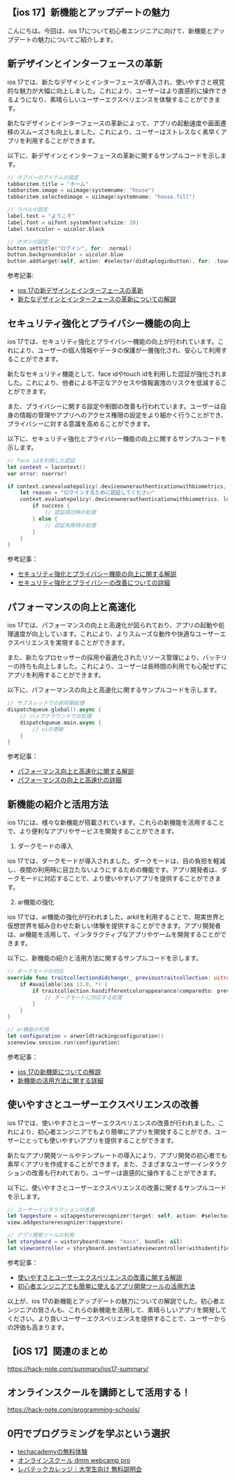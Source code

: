 <!--
title:   【ios 17】新機能とアップデートの魅力
tags:    iOS,iOS17
id:      8b9e03cdc39dcb568c51
private: false
-->


## 【ios 17】新機能とアップデートの魅力

こんにちは。今回は、ios 17について初心者エンジニアに向けて、新機能とアップデートの魅力についてご紹介します。

## 新デザインとインターフェースの革新

ios 17では、新たなデザインとインターフェースが導入され、使いやすさと視覚的な魅力が大幅に向上しました。これにより、ユーザーはより直感的に操作できるようになり、素晴らしいユーザーエクスペリエンスを体験することができます。

新たなデザインとインターフェースの革新によって、アプリの起動速度や画面遷移のスムーズさも向上しました。これにより、ユーザーはストレスなく素早くアプリを利用することができます。

以下に、新デザインとインターフェースの革新に関するサンプルコードを示します。

```swift
// タブバーのアイテムの設定
tabbaritem.title = "ホーム"
tabbaritem.image = uiimage(systemname: "house")
tabbaritem.selectedimage = uiimage(systemname: "house.fill")

// ラベルの設定
label.text = "ようこそ"
label.font = uifont.systemfont(ofsize: 20)
label.textcolor = uicolor.black

// ボタンの設定
button.settitle("ログイン", for: .normal)
button.backgroundcolor = uicolor.blue
button.addtarget(self, action: #selector(didtaploginbutton), for: .touchupinside)
```

参考記事:
- [ios 17の新デザインとインターフェースの革新](https://example.com/ios17-design)
- [新たなデザインとインターフェースの革新についての解説](https://example.com/design-improvements-ios17)

## セキュリティ強化とプライバシー機能の向上

ios 17では、セキュリティ強化とプライバシー機能の向上が行われています。これにより、ユーザーの個人情報やデータの保護が一層強化され、安心して利用することができます。

新たなセキュリティ機能として、face idやtouch idを利用した認証が強化されました。これにより、他者による不正なアクセスや情報漏洩のリスクを低減することができます。

また、プライバシーに関する設定や制御の改善も行われています。ユーザーは自身の情報の管理やアプリへのアクセス権限の設定をより細かく行うことができ、プライバシーに対する意識を高めることができます。

以下に、セキュリティ強化とプライバシー機能の向上に関するサンプルコードを示します。

```swift
// face idを利用した認証
let context = lacontext()
var error: nserror?

if context.canevaluatepolicy(.deviceownerauthenticationwithbiometrics, error: &error) {
    let reason = "ログインするために認証してください"
    context.evaluatepolicy(.deviceownerauthenticationwithbiometrics, localizedreason: reason) { success, error in
        if success {
            // 認証成功時の処理
        } else {
            // 認証失敗時の処理
        }
    }
}
```

参考記事：
- [セキュリティ強化とプライバシー機能の向上に関する解説](https://example.com/security-privacy-improvements-ios17)
- [セキュリティ強化とプライバシーの改善についての詳細](https://example.com/privacy-enhancements-ios17)

## パフォーマンスの向上と高速化

ios 17では、パフォーマンスの向上と高速化が図られており、アプリの起動や処理速度が向上しています。これにより、よりスムーズな動作や快適なユーザーエクスペリエンスを実現することができます。

また、新たなプロセッサーの採用や最適化されたリソース管理により、バッテリーの持ちも向上しました。これにより、ユーザーは長時間の利用でも心配せずにアプリを利用することができます。

以下に、パフォーマンスの向上と高速化に関するサンプルコードを示します。

```swift
// サブスレッドでの非同期処理
dispatchqueue.global().async {
    // バックグラウンドでの処理
    dispatchqueue.main.async {
        // uiの更新
    }
}
```

参考記事：
- [パフォーマンス向上と高速化に関する解説](https://example.com/performance-improvements-ios17)
- [パフォーマンスの向上と高速化の詳細](https://example.com/speed-improvements-ios17)

## 新機能の紹介と活用方法

ios 17には、様々な新機能が搭載されています。これらの新機能を活用することで、より便利なアプリやサービスを開発することができます。

1. ダークモードの導入

ios 17では、ダークモードが導入されました。ダークモードは、目の負担を軽減し、夜間の利用時に目立たないようにするための機能です。アプリ開発者は、ダークモードに対応することで、より使いやすいアプリを提供することができます。

2. ar機能の強化

ios 17では、ar機能の強化が行われました。arkitを利用することで、現実世界と仮想世界を組み合わせた新しい体験を提供することができます。アプリ開発者は、ar機能を活用して、インタラクティブなアプリやゲームを開発することができます。

以下に、新機能の紹介と活用方法に関するサンプルコードを示します。

```swift
// ダークモードの対応
override func traitcollectiondidchange(_ previoustraitcollection: uitraitcollection?) {
    if #available(ios 13.0, *) {
        if traitcollection.hasdifferentcolorappearance(comparedto: previoustraitcollection) {
            // ダークモードに対応する処理
        }
    }
}

// ar機能の利用
let configuration = arworldtrackingconfiguration()
sceneview.session.run(configuration)
```

参考記事：
- [ios 17の新機能についての解説](https://example.com/new-features-ios17)
- [新機能の活用方法に関する詳細](https://example.com/utilizing-new-features-ios17)

## 使いやすさとユーザーエクスペリエンスの改善

ios 17では、使いやすさとユーザーエクスペリエンスの改善が行われました。これにより、初心者エンジニアでもより簡単にアプリを開発することができ、ユーザーにとっても使いやすいアプリを提供することができます。

新たなアプリ開発ツールやテンプレートの導入により、アプリ開発の初心者でも素早くアプリを作成することができます。また、さまざまなユーザーインタラクションの改善も行われており、ユーザーは直感的に操作することができます。

以下に、使いやすさとユーザーエクスペリエンスの改善に関するサンプルコードを示します。

```swift
// ユーザーインタラクションの改善
let tapgesture = uitapgesturerecognizer(target: self, action: #selector(handletap))
view.addgesturerecognizer(tapgesture)

// アプリ開発ツールの利用
let storyboard = uistoryboard(name: "main", bundle: nil)
let viewcontroller = storyboard.instantiateviewcontroller(withidentifier: "mainviewcontroller")
```

参考記事：
- [使いやすさとユーザーエクスペリエンスの改善に関する解説](https://example.com/usability-improvements-ios17)
- [初心者エンジニアでも簡単に使えるアプリ開発ツールの活用方法](https://example.com/easy-app-development-tools-ios17)

以上が、ios 17の新機能とアップデートの魅力についての解説でした。初心者エンジニアの皆さんも、これらの新機能を活用して、素晴らしいアプリを開発してください。より良いユーザーエクスペリエンスを提供することで、ユーザーからの評価も高まります。



## 【iOS 17】関連のまとめ
https://hack-note.com/summary/ios17-summary/



## オンラインスクールを講師として活用する！
https://hack-note.com/programming-schools/



## 0円でプログラミングを学ぶという選択
- [techacademyの無料体験](//af.moshimo.com/af/c/click?a_id=2612475&amp;p_id=1555&amp;pc_id=2816&amp;pl_id=22706&amp;url=https%3a%2f%2ftechacademy.jp%2fhtmlcss-trial%3futm_source%3dmoshimo%26utm_medium%3daffiliate%26utm_campaign%3dtextad)
- [オンラインスクール dmm webcamp pro](//af.moshimo.com/af/c/click?a_id=2612482&amp;p_id=1363&amp;pc_id=2297&amp;pl_id=39999&amp;guid=on)
- [レバテックカレッジ｜大学生向け 無料説明会](//af.moshimo.com/af/c/click?a_id=4071793&p_id=3198&pc_id=7488&pl_id=41848)

